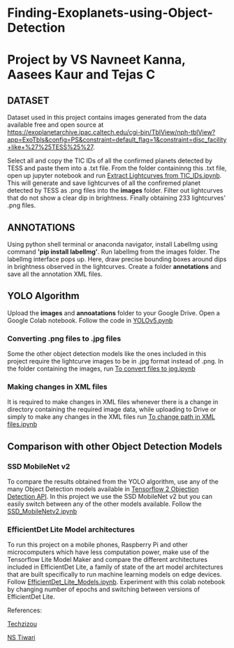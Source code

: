 # Finding-Exoplanets-using-Object-Detection
# Project by VS Navneet Kanna, Aasees Kaur and Tejas C

## DATASET 
Dataset used in this project contains images generated from the data available free and open source at https://exoplanetarchive.ipac.caltech.edu/cgi-bin/TblView/nph-tblView?app=ExoTbls&config=PS&constraint=default_flag=1&constraint=disc_facility+like+%27%25TESS%25%27. 

Select all and copy the TIC IDs of all the confirmed planets detected by TESS and paste them into a .txt file. From the folder containinng this .txt file, open up jupyter notebook and run [Extract Lightcurves from TIC_IDs.ipynb](https://github.com/TejasC6/Finding-Exoplanets-using-Object-Detection/blob/main/Extract%20Lightcurves%20from%20TIC_IDs.ipynb). This will generate and save lightcurves of all the confiremed planet detected by TESS as .png files into the **images** folder. Filter out lightcurves that do not show a clear dip in brightness. Finally obtaining 233 lightcurves' .png files. 

## ANNOTATIONS 
Using python shell terminal or anaconda navigator, install LabelImg using command **'pip install labelImg'**. Run labelImg from the images folder. The labelImg interface pops up. Here, draw precise bounding boxes around dips in brightness observed in the lightcurves. Create a folder **annotations** and save all the annotation XML files. 

## YOLO Algorithm
Upload the **images** and **annoatations** folder to your Google Drive. Open a Google Colab notebook. Follow the code in [YOLOv5.pynb](https://github.com/TejasC6/Finding-Exoplanets-using-Object-Detection/blob/main/YOLOv5.ipynb)


### Converting .png files to .jpg files
Some the other object detection models like the ones included in this project require the lightcurve images to be in .jpg format instead of .png. In the folder containing the images, run [To convert files to jpg.ipynb](https://github.com/TejasC6/Finding-Exoplanets-using-Object-Detection/blob/main/To%20convert%20files%20to%20jpg.ipynb)
### Making changes in XML files 
It is required to make changes in XML files whenever there is a change in directory containing the required image data, while uploading to Drive or simply to make any changes in the XML files run [To change path in XML files.ipynb](https://github.com/TejasC6/Finding-Exoplanets-using-Object-Detection/blob/main/To%20change%20path%20in%20XML%20files.ipynb)

## Comparison with other Object Detection Models
### SSD MobileNet v2
To compare the results obtained from the YOLO algorithm, use any of the many Object Detection models available in [Tensorflow 2 Objection Detection API](https://github.com/tensorflow/models/tree/master/research/object_detection/models). In this project we use the SSD MobileNet v2 but you can easily switch between any of the other models available. Follow the [SSD_MobileNetv2.ipynb](https://github.com/TejasC6/Finding-Exoplanets-using-Object-Detection/blob/main/SSD_MobileNetv2.ipynb)
### EfficientDet Lite Model architectures
To run this project on a mobile phones, Raspberry Pi and other microcomputers which have less computation power, make use of the Tensorflow Lite Model Maker and compare the different architectures included in EfficientDet Lite, a family of state of the art model architectures that are built specifically to run machine learning models on edge devices. Follow [EfficientDet_Lite_Models.ipynb](https://github.com/TejasC6/Finding-Exoplanets-using-Object-Detection/blob/main/EfficientDet_Lite_Models.ipynb). Experiment with this colab notebook by changing number of epochs and switching between versions of EfficientDet Lite. 

 References: 
 
 [Techzizou](https://techzizou.com/training-an-ssd-model-for-a-custom-object-using-tensorflow-2-x/)
 
 [NS Tiwari](https://techzizou.com/training-an-ssd-model-for-a-custom-object-using-tensorflow-2-x/)
